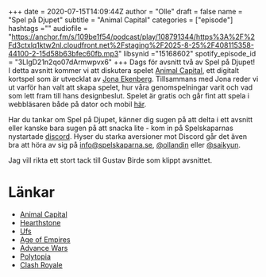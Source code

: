 +++ 
date = 2020-07-15T14:09:44Z
author = "Olle"
draft = false
name = "Spel på Djupet"
subtitle = "Animal Capital"
categories = ["episode"]
hashtags =""
audiofile = "https://anchor.fm/s/109be1f54/podcast/play/108791344/https%3A%2F%2Fd3ctxlq1ktw2nl.cloudfront.net%2Fstaging%2F2025-8-25%2F408115358-44100-2-15d58b63bfec60fb.mp3"
libsynid ="15168602"
spotify_episode_id = "3LlgD21n2qo07dArmwpvx6"
+++ 
Dags för avsnitt två av Spel på Djupet! I detta avsnitt kommer vi att diskutera spelet [Animal Capital](http://animal-capital.surge.sh/), ett digitalt kortspel som är utvecklat av [Jona Ekenberg](https://twitter.com/saikyun). Tillsammans med Jona reder vi ut varför han valt att skapa spelet, hur våra genomspelningar varit och vad som lett fram till hans designbeslut. Spelet är gratis och går fint att spela i webbläsaren både på dator och mobil [här](http://animal-capital.surge.sh/).

Har du tankar om Spel på Djupet, känner dig sugen på att delta i ett avsnitt eller kanske bara sugen på att snacka lite - kom in på Spelskaparnas nystartade [discord](https://discord.gg/hBHEXss). Hyser du starka aversioner mot Discord går det även bra att höra av sig på info@spelskaparna.se, [@ollandin](https://twitter.com/ollelandin) eller [@saikyun](https://twitter.com/Saikyun).

Jag vill rikta ett stort tack till Gustav Birde som klippt avsnittet.

# Länkar
* [Animal Capital](http://animal-capital.surge.sh/)
* [Hearthstone](https://playhearthstone.com/en-gb/)
* [Ufs](https://en.wikipedia.org/wiki/Universal_Fighting_System)
* [Age of Empires](https://www.youtube.com/watch?v=WqWp3LKyRHY)
* [Advance Wars](https://www.youtube.com/watch?v=gj07BISWs0U)
* [Polytopia](https://midjiwan.com/polytopia.html)
* [Clash Royale](https://clashroyale.com/)



